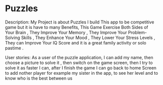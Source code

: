 # Puzzles


Description:
My Project is about Puzzles I build This app to be competitive game but it is have to many Benefits, This Game Exercise Both Sides of Your Brain , They Improve Your Memory , They Improve Your Problem-Solving Skills , They Enhance Your Mood , They Lower Your Stress Levels , They can Improve Your IQ Score and it is a great family activity or solo pastime . 



User stories:
As a user of the puzzle application, I can add my name, then choose a picture to solve it , then switch on the game screen, then I try to solve it as faster I can, after I finish the game I can go back to home Screen to add nother player for example my sister in the app, to see her level and to know who is the best between us


